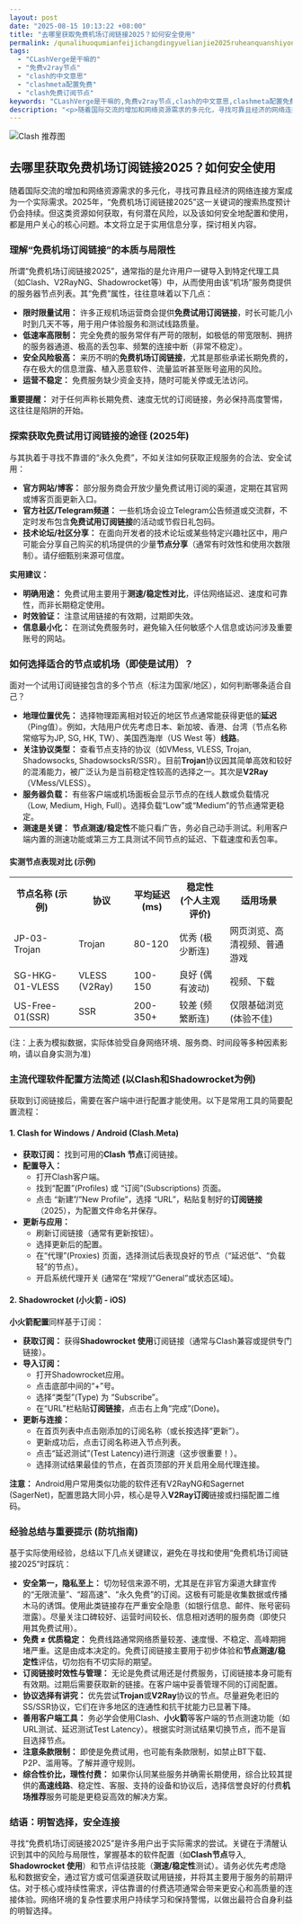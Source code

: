 ```yaml
---
layout: post
date: "2025-08-15 10:13:22 +08:00"
title: "去哪里获取免费机场订阅链接2025？如何安全使用"
permalink: /qunalihuoqumianfeijichangdingyuelianjie2025ruheanquanshiyong/
tags:
  - "CLashVerge是干嘛的"
  - "免费v2ray节点"
  - "clash的中文意思"
  - "clashmeta配置免费"
  - "clash免费订阅节点"
keywords: "CLashVerge是干嘛的,免费v2ray节点,clash的中文意思,clashmeta配置免费,clash免费订阅节点"
description: "<p>随着国际交流的增加和网络资源需求的多元化，寻找可靠且经济的网络连接方案成为一个实际需求。2025年，“免费机场订阅链接2025”这一关键词的搜索热度预计仍会持续。但这类资源如何获取，有何潜在风险，以及该如何安全地配置和使用，都是用户关心的核心问题。本文将立足于实用信息分享，探讨相关内容。</p>"
---
```


![Clash 推荐图](https://clashjd.github.io/assets/img/clash订阅节点购买.png)

## 去哪里获取免费机场订阅链接2025？如何安全使用

<p>随着国际交流的增加和网络资源需求的多元化，寻找可靠且经济的网络连接方案成为一个实际需求。2025年，“免费机场订阅链接2025”这一关键词的搜索热度预计仍会持续。但这类资源如何获取，有何潜在风险，以及该如何安全地配置和使用，都是用户关心的核心问题。本文将立足于实用信息分享，探讨相关内容。</p>
<h3>理解“免费机场订阅链接”的本质与局限性</h3>
<p>所谓“免费机场订阅链接2025”，通常指的是允许用户一键导入到特定代理工具（如Clash、V2RayNG、Shadowrocket等）中，从而使用由该“机场”服务商提供的服务器节点列表。其“免费”属性，往往意味着以下几点：</p>
<ul>
<li><strong>限时限量试用：</strong> 许多正规机场运营商会提供<strong>免费试用订阅链接</strong>，时长可能几小时到几天不等，用于用户体验服务和测试线路质量。</li>
<li><strong>低速率高限制：</strong> 完全免费的服务常伴有严苛的限制，如极低的带宽限制、拥挤的服务器通道、极高的丢包率、频繁的连接中断（非常不稳定）。</li>
<li><strong>安全风险极高：</strong> 来历不明的<strong>免费机场订阅链接</strong>，尤其是那些承诺长期免费的，存在极大的信息泄露、植入恶意软件、流量监听甚至账号盗用的风险。</li>
<li><strong>运营不稳定：</strong> 免费服务缺少资金支持，随时可能关停或无法访问。</li>
</ul>
<p><strong>重要提醒：</strong> 对于任何声称长期免费、速度无忧的订阅链接，务必保持高度警惕，这往往是陷阱的开始。</p>
<h3>探索获取免费试用订阅链接的途径 (2025年)</h3>
<p>与其执着于寻找不靠谱的“永久免费”，不如关注如何获取正规服务的合法、安全试用：</p>
<ul>
<li><strong>官方网站/博客：</strong> 部分服务商会开放少量免费试用订阅的渠道，定期在其官网或博客页面更新入口。</li>
<li><strong>官方社区/Telegram频道：</strong> 一些机场会设立Telegram公告频道或交流群，不定时发布包含<strong>免费试用订阅链接</strong>的活动或节假日礼包码。</li>
<li><strong>技术论坛/社区分享：</strong> 在面向开发者的技术论坛或某些特定兴趣社区中，用户可能会分享自己购买的机场提供的少量<strong>节点分享</strong>（通常有时效性和使用次数限制）。请仔细甄别来源可信度。</li>
</ul>
<p><strong>实用建议：</strong></p>
<ul>
<li><strong>明确用途：</strong> 免费试用主要用于<strong>测速/稳定性对比</strong>，评估网络延迟、速度和可靠性，而非长期稳定使用。</li>
<li><strong>时效验证：</strong> 注意试用链接的有效期，过期即失效。</li>
<li><strong>信息最小化：</strong> 在测试免费服务时，避免输入任何敏感个人信息或访问涉及重要账号的网站。</li>
</ul>
<h3>如何选择适合的节点或机场（即使是试用）？</h3>
<p>面对一个试用订阅链接包含的多个节点（标注为国家/地区），如何判断哪条适合自己？</p>
<ul>
<li><strong>地理位置优先：</strong> 选择物理距离相对较近的地区节点通常能获得更低的<strong>延迟</strong>（Ping值）。例如，大陆用户优先考虑日本、新加坡、香港、台湾（节点名称常缩写为JP, SG, HK, TW）、美国西海岸（US West 等）<strong>线路</strong>。</li>
<li><strong>关注协议类型：</strong> 查看节点支持的协议（如VMess, VLESS, Trojan, Shadowsocks, ShadowsocksR/SSR）。目前<strong>Trojan</strong>协议因其简单高效和较好的混淆能力，被广泛认为是当前稳定性较高的选择之一。其次是<strong>V2Ray</strong>（VMess/VLESS）。</li>
<li><strong>服务器负载：</strong> 有些客户端或机场面板会显示节点的在线人数或负载情况（Low, Medium, High, Full）。选择负载“Low”或“Medium”的节点通常更稳定。</li>
<li><strong>测速是关键：</strong> <strong>节点测速/稳定性</strong>不能只看广告，务必自己动手测试。利用客户端内置的测速功能或第三方工具测试不同节点的延迟、下载速度和丢包率。</li>
</ul>
<h4>实测节点表现对比 (示例)</h4>
<table>
<tr>
<th>节点名称 (示例)</th>
<th>协议</th>
<th>平均延迟 (ms)</th>
<th>稳定性 (个人主观评价)</th>
<th>适用场景</th>
</tr>
<tr>
<td>JP-03-Trojan</td>
<td>Trojan</td>
<td>80-120</td>
<td>优秀 (极少断连)</td>
<td>网页浏览、高清视频、普通游戏</td>
</tr>
<tr>
<td>SG-HKG-01-VLESS</td>
<td>VLESS (V2Ray)</td>
<td>100-150</td>
<td>良好 (偶有波动)</td>
<td>视频、下载</td>
</tr>
<tr>
<td>US-Free-01(SSR)</td>
<td>SSR</td>
<td>200-350+</td>
<td>较差 (频繁断连)</td>
<td>仅限基础浏览 (体验不佳)</td>
</tr>
</table>
<p>(注：上表为模拟数据，实际体验受自身网络环境、服务商、时间段等多种因素影响，请以自身实测为准)</p>
<h3>主流代理软件配置方法简述 (以Clash和Shadowrocket为例)</h3>
<p>获取到订阅链接后，需要在客户端中进行配置才能使用。以下是常用工具的简要配置流程：</p>
<h4>1. Clash for Windows / Android (Clash.Meta)</h4>
<ul>
<li><strong>获取订阅：</strong> 找到可用的<strong>Clash 节点</strong>订阅链接。</li>
<li><strong>配置导入：</strong>
<ul>
<li>打开Clash客户端。</li>
<li>找到“配置”(Profiles) 或 “订阅”(Subscriptions) 页面。</li>
<li>点击 “新建”/”New Profile”，选择 “URL”，粘贴复制好的<strong>订阅链接</strong>（2025），为配置文件命名并保存。</li>
</ul>
</li>
<li><strong>更新与应用：</strong>
<ul>
<li>刷新订阅链接（通常有更新按钮）。</li>
<li>选择更新后的配置。</li>
<li>在“代理”(Proxies) 页面，选择测试后表现良好的节点（“延迟低”、“负载轻”的节点）。</li>
<li>开启系统代理开关 (通常在“常规”/”General”或状态区域)。</li>
</ul>
</li>
</ul>
<h4>2. Shadowrocket (小火箭 - iOS)</h4>
<p><strong>小火箭配置</strong>同样基于订阅：</p>
<ul>
<li><strong>获取订阅：</strong> 获得<strong>Shadowrocket 使用</strong>订阅链接（通常与Clash兼容或提供专门链接）。</li>
<li><strong>导入订阅：</strong>
<ul>
<li>打开Shadowrocket应用。</li>
<li>点击底部中间的“+”号。</li>
<li>选择“类型”(Type) 为 “Subscribe”。</li>
<li>在“URL”栏粘贴<strong>订阅链接</strong>，点击右上角“完成”(Done)。</li>
</ul>
</li>
<li><strong>更新与连接：</strong>
<ul>
<li>在首页列表中点击刚添加的订阅名称（或长按选择“更新”）。</li>
<li>更新成功后，点击订阅名称进入节点列表。</li>
<li>点击“延迟测试”(Test Latency)进行测速（这步很重要！）。</li>
<li>选择测试结果最佳的节点，在首页顶部的开关启用全局代理连接。</li>
</ul>
</li>
</ul>
<p><strong>注意：</strong> Android用户常用类似功能的软件还有V2RayNG和Sagernet (SagerNet)，配置思路大同小异，核心是导入<strong>V2Ray订阅</strong>链接或扫描配置二维码。</p>
<h3>经验总结与重要提示 (防坑指南)</h3>
<p>基于实际使用经验，总结以下几点关键建议，避免在寻找和使用“免费机场订阅链接2025”时踩坑：</p>
<ul>
<li><strong>安全第一，隐私至上：</strong> 切勿轻信来源不明，尤其是在非官方渠道大肆宣传的“无限流量”、“超高速”、“永久免费”的订阅。这极有可能是收集数据或传播木马的诱饵。使用此类链接存在严重安全隐患（如银行信息、邮件、账号密码泄露）。尽量关注口碑较好、运营时间较长、信息相对透明的服务商（即使只用其免费试用）。</li>
<li><strong>免费 ≠ 优质稳定：</strong> 免费线路通常网络质量较差、速度慢、不稳定、高峰期拥堵严重。这是由成本决定的。免费订阅链接主要用于初步体验和<strong>节点测速/稳定性</strong>评估，切勿抱有不切实际的期望。</li>
<li><strong>订阅链接时效性与管理：</strong> 无论是免费试用还是付费服务，订阅链接本身可能有有效期。过期后需要获取新的链接。在客户端中妥善管理不同的订阅配置。</li>
<li><strong>协议选择有讲究：</strong> 优先尝试<strong>Trojan</strong>或<strong>V2Ray</strong>协议的节点。尽量避免老旧的SS/SSR协议，它们在许多地区的连通性和抗干扰能力已显著下降。</li>
<li><strong>善用客户端工具：</strong> 务必学会使用Clash、<strong>小火箭</strong>等客户端的节点测速功能（如URL测试、延迟测试Test Latency）。根据实时测试结果切换节点，而不是盲目选择节点。</li>
<li><strong>注意条款限制：</strong> 即使是免费试用，也可能有条款限制，如禁止BT下载、P2P、滥用等。了解并遵守规则。</li>
<li><strong>综合性价比，理性付费：</strong> 如果你认同某些服务并确需长期使用，综合比较其提供的<strong>高速线路</strong>、稳定性、客服、支持的设备和协议后，选择信誉良好的付费<strong>机场推荐</strong>服务可能是更稳妥高效的解决方案。</li>
</ul>
<h3>结语：明智选择，安全连接</h3>
<p>寻找“免费机场订阅链接2025”是许多用户出于实际需求的尝试。关键在于清醒认识到其中的风险与局限性，掌握基本的软件配置（如<strong>Clash节点</strong>导入, <strong>Shadowrocket 使用</strong>）和节点评估技能（<strong>测速/稳定性</strong>测试）。请务必优先考虑隐私和数据安全，通过官方或可信渠道获取试用链接，并将其主要用于服务的前期评估。对于核心或持续性需求，评估靠谱的付费选项通常会带来更安心和高质量的连接体验。网络环境的复杂性要求用户持续学习和保持警惕，以做出最符合自身利益的明智选择。</p>